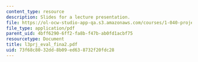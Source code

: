 ```yaml
---
content_type: resource
description: Slides for a lecture presentation.
file: https://ol-ocw-studio-app-qa.s3.amazonaws.com/courses/1-040-project-management-spring-2004/73f68c8032dd8b09ed638732f20fdc28_l3prj_eval_fina2.pdf
file_type: application/pdf
parent_uid: 4bff6290-6ff2-fa8b-f47b-ab0fd1acbf75
resourcetype: Document
title: l3prj_eval_fina2.pdf
uid: 73f68c80-32dd-8b09-ed63-8732f20fdc28
---
```

